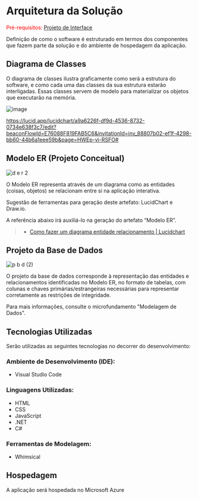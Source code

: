 # Arquitetura da Solução

<span style="color:red">Pré-requisitos: <a href="3-Projeto de Interface.md"> Projeto de Interface</a></span>

Definição de como o software é estruturado em termos dos componentes que fazem parte da solução e do ambiente de hospedagem da aplicação.

## Diagrama de Classes

O diagrama de classes ilustra graficamente como será a estrutura do software, e como cada uma das classes da sua estrutura estarão interligadas. Essas classes servem de modelo para materializar os objetos que executarão na memória.

![image](https://user-images.githubusercontent.com/111437215/233803844-c9e55b89-4830-4873-97d5-8a8b1b8ab182.png)





https://lucid.app/lucidchart/a9a6226f-df9d-4536-8732-0734e638f3c7/edit?beaconFlowId=E76088F819FAB5C6&invitationId=inv_88807b02-ef1f-4298-bb60-44b6a1eee59b&page=HWEp-vi-RSFO#


## Modelo ER (Projeto Conceitual)

![d e r 2](https://user-images.githubusercontent.com/111434777/230729806-6fa7bf58-4796-48d1-a785-7651dc593fba.jpg)

O Modelo ER representa através de um diagrama como as entidades (coisas, objetos) se relacionam entre si na aplicação interativa.

Sugestão de ferramentas para geração deste artefato: LucidChart e Draw.io.

A referência abaixo irá auxiliá-lo na geração do artefato “Modelo ER”.

> - [Como fazer um diagrama entidade relacionamento | Lucidchart](https://www.lucidchart.com/pages/pt/como-fazer-um-diagrama-entidade-relacionamento)

## Projeto da Base de Dados

![p b d  (2)](https://user-images.githubusercontent.com/111434777/230733548-89c7c8a8-af02-4944-9117-82ca482bce3e.png)


O projeto da base de dados corresponde à representação das entidades e relacionamentos identificadas no Modelo ER, no formato de tabelas, com colunas e chaves primárias/estrangeiras necessárias para representar corretamente as restrições de integridade.
 
Para mais informações, consulte o microfundamento "Modelagem de Dados".

## Tecnologias Utilizadas

Serão utilizadas as seguintes tecnologias no decorrer do desenvolvimento: 

### Ambiente de Desenvolvimento (IDE):
* Visual Studio Code
  
### Linguagens Utilizadas:   
* HTML
* CSS
* JavaScript
* .NET
* C#
  
  
### Ferramentas de Modelagem:
* Whimsical


## Hospedagem
A aplicação será hospedada no Microsoft Azure 

